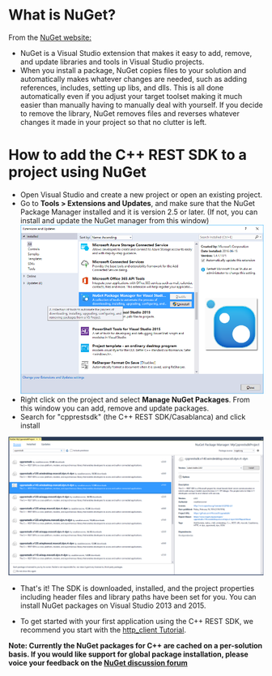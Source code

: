 # What is NuGet?

From the [NuGet website:](http://docs.nuget.org/docs/start-here/overview)

*   NuGet is a Visual Studio extension that makes it easy to add, remove, and update libraries and tools in Visual Studio projects.
*   When you install a package, NuGet copies files to your solution and automatically makes whatever changes are needed, such as adding references, includes, setting up libs, and dlls. This is all done automatically even if you adjust your target toolset making it much easier than manually having to manually deal with yourself. If you decide to remove the library, NuGet removes files and reverses whatever changes it made in your project so that no clutter is left.

# How to add the C++ REST SDK to a project using NuGet

*   Open Visual Studio and create a new project or open an existing project.
*   Go to **Tools > Extensions and Updates**, and make sure that the NuGet Package Manager installed and it is version 2.5 or later. (If not, you can install and update the NuGet manager from this window) ![NuGetPackageManagerInExtensionsAndUpdates.png](resources/NuGetPackageManagerInExtensionsAndUpdates.png)
*   Right click on the project and select **Manage NuGet Packages**. From this window you can add, remove and update packages.
*   Search for "cpprestsdk" (the C++ REST SDK/Casablanca) and click install

![SearchingCasablancaInNuGet.png](resources/SearchingCasablancaInNuGet.png)

*   That's it! The SDK is downloaded, installed, and the project properties including header files and library paths have been set for you. You can install NuGet packages on Visual Studio 2013 and 2015.

*   To get started with your first application using the C++ REST SDK, we recommend you start with the [http_client Tutorial](Getting-Started-Tutorial).

**Note: Currently the NuGet packages for C++ are cached on a per-solution basis. If you would like support for global package installation, please voice your feedback on the [NuGet discussion forum](https://nuget.codeplex.com/discussions/429991)**